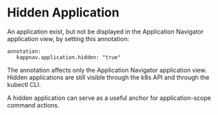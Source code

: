 # Hidden Application

An application exist, but not be displayed in the Application Navigator application view, by setting this annotation:

```
annotation: 
   kappnav.application.hidden: "true"
```

The annotation affects only the Application Navigator application view.  Hidden applications are still visible through the k8s 
API and through the kubectl CLI. 

A hidden application can serve as a useful anchor for application-scope command actions. 
